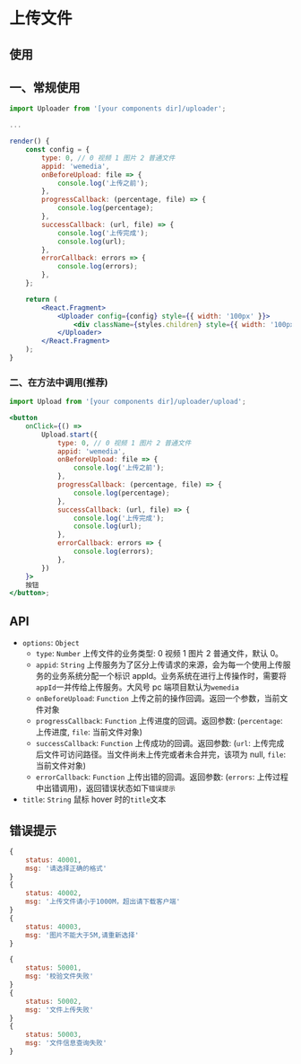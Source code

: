 # 上传文件

## 使用

## 一、常规使用

```jsx
import Uploader from '[your components dir]/uploader';

...

render() {
    const config = {
        type: 0, // 0 视频 1 图片 2 普通文件
        appid: 'wemedia',
        onBeforeUpload: file => {
            console.log('上传之前');
        },
        progressCallback: (percentage, file) => {
            console.log(percentage);
        },
        successCallback: (url, file) => {
            console.log('上传完成');
            console.log(url);
        },
        errorCallback: errors => {
            console.log(errors);
        },
    };

    return (
        <React.Fragment>
            <Uploader config={config} style={{ width: '100px' }}>
                <div className={styles.children} style={{ width: '100px', height: '100px', background: '#ccc' }}>点击上传</div>
            </Uploader>
        </React.Fragment>
    );
}
```

### 二、在方法中调用(推荐)

```jsx
import Upload from '[your components dir]/uploader/upload';

<button
    onClick={() =>
        Upload.start({
            type: 0, // 0 视频 1 图片 2 普通文件
            appid: 'wemedia',
            onBeforeUpload: file => {
                console.log('上传之前');
            },
            progressCallback: (percentage, file) => {
                console.log(percentage);
            },
            successCallback: (url, file) => {
                console.log('上传完成');
                console.log(url);
            },
            errorCallback: errors => {
                console.log(errors);
            },
        })
    }>
    按钮
</button>;
```

## API

-   `options`: `Object`
    -   `type`: `Number` 上传文件的业务类型: 0 视频 1 图片 2 普通文件，默认 0。
    -   `appid`: `String` 上传服务为了区分上传请求的来源，会为每一个使用上传服务的业务系统分配一个标识 appId。业务系统在进行上传操作时，需要将`appId`一并传给上传服务。大风号 pc 端项目默认为`wemedia`
    -   `onBeforeUpload`: `Function` 上传之前的操作回调。返回一个参数，当前文件对象
    -   `progressCallback`: `Function` 上传进度的回调。返回参数: (`percentage`: 上传进度, `file`: 当前文件对象)
    -   `successCallback`: `Function` 上传成功的回调。返回参数: (`url`: 上传完成后文件可访问路径。当文件尚未上传完或者未合并完，该项为 null, `file`: 当前文件对象)
    -   `errorCallback`: `Function` 上传出错的回调。返回参数: (`errors`: 上传过程中出错调用)，返回错误状态如下`错误提示`
-   `title`: `String` 鼠标 hover 时的`title`文本

## 错误提示

```js
{
    status: 40001,
    msg: '请选择正确的格式'
}
{
    status: 40002,
    msg: '上传文件请小于1000M，超出请下载客户端'
}
{
    status: 40003,
    msg: '图片不能大于5M,请重新选择'
}

{
    status: 50001,
    msg: '校验文件失败'
}
{
    status: 50002,
    msg: '文件上传失败'
}
{
    status: 50003,
    msg: '文件信息查询失败'
}
```
